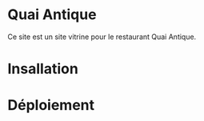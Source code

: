 # Quai Antique
Ce site est un site vitrine pour le restaurant Quai Antique.

# Insallation

# Déploiement
